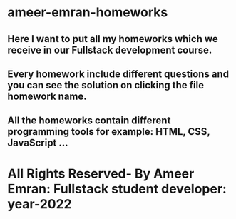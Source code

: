 # ameer-emran-homeworks
## Here I want to put all my homeworks which we receive in our Fullstack development course. 
## Every homework include different questions and you can see the solution on clicking the file homework name.
## All the homeworks contain different programming tools for example: HTML, CSS, JavaScript ... 
# All Rights Reserved- By Ameer Emran: Fullstack student developer: year-2022 
